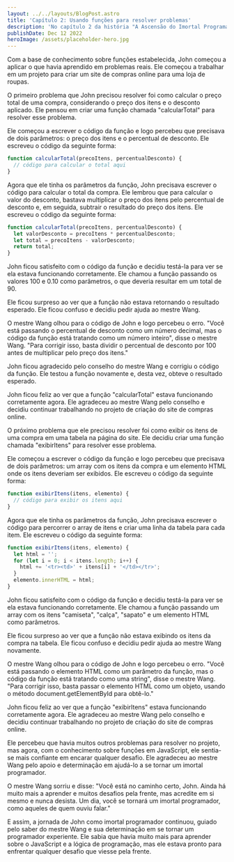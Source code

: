 ```yaml
---
layout: ../../layouts/BlogPost.astro
title: 'Capítulo 2: Usando funções para resolver problemas'
description: 'No capítulo 2 da história "A Ascensão do Imortal Programador", John começa a aplicar o que aprendeu sobre funções em problemas reais enquanto trabalha em um projeto de criação de um site de compras online. Ele cria duas funções: "calcularTotal", que calcula o preço total de uma compra considerando o preço dos itens e o desconto aplicado, e "exibirItens", que exibe os itens de uma compra em uma tabela na página do site. No entanto, ele encontra alguns problemas ao testar as funções e precisa pedir ajuda ao mestre Wang para corrigir os erros. Com o apoio do mestre Wang, John consegue resolver os problemas e continuar trabalhando no projeto com mais confiança.'
publishDate: Dec 12 2022
heroImage: /assets/placeholder-hero.jpg
---
```


Com a base de conhecimento sobre funções estabelecida, John começou a aplicar o que havia aprendido em problemas reais. Ele começou a trabalhar em um projeto para criar um site de compras online para uma loja de roupas.

O primeiro problema que John precisou resolver foi como calcular o preço total de uma compra, considerando o preço dos itens e o desconto aplicado. Ele pensou em criar uma função chamada "calcularTotal" para resolver esse problema.

Ele começou a escrever o código da função e logo percebeu que precisava de dois parâmetros: o preço dos itens e o percentual de desconto. Ele escreveu o código da seguinte forma:

```javascript
function calcularTotal(precoItens, percentualDesconto) {
  // código para calcular o total aqui
}
```

Agora que ele tinha os parâmetros da função, John precisava escrever o código para calcular o total da compra. Ele lembrou que para calcular o valor do desconto, bastava multiplicar o preço dos itens pelo percentual de desconto e, em seguida, subtrair o resultado do preço dos itens. Ele escreveu o código da seguinte forma:

```javascript
function calcularTotal(precoItens, percentualDesconto) {
  let valorDesconto = precoItens * percentualDesconto;
  let total = precoItens - valorDesconto;
  return total;
}
```

John ficou satisfeito com o código da função e decidiu testá-la para ver se ela estava funcionando corretamente. Ele chamou a função passando os valores 100 e 0.10 como parâmetros, o que deveria resultar em um total de 90.

Ele ficou surpreso ao ver que a função não estava retornando o resultado esperado. Ele ficou confuso e decidiu pedir ajuda ao mestre Wang.

O mestre Wang olhou para o código de John e logo percebeu o erro. "Você está passando o percentual de desconto como um número decimal, mas o código da função está tratando como um número inteiro", disse o mestre Wang. "Para corrigir isso, basta dividir o percentual de desconto por 100 antes de multiplicar pelo preço dos itens."

John ficou agradecido pelo conselho do mestre Wang e corrigiu o código da função. Ele testou a função novamente e, desta vez, obteve o resultado esperado.

John ficou feliz ao ver que a função "calcularTotal" estava funcionando corretamente agora. Ele agradeceu ao mestre Wang pelo conselho e decidiu continuar trabalhando no projeto de criação do site de compras online.

O próximo problema que ele precisou resolver foi como exibir os itens de uma compra em uma tabela na página do site. Ele decidiu criar uma função chamada "exibirItens" para resolver esse problema.

Ele começou a escrever o código da função e logo percebeu que precisava de dois parâmetros: um array com os itens da compra e um elemento HTML onde os itens deveriam ser exibidos. Ele escreveu o código da seguinte forma:

```javascript
function exibirItens(itens, elemento) {
  // código para exibir os itens aqui
}
```

Agora que ele tinha os parâmetros da função, John precisava escrever o código para percorrer o array de itens e criar uma linha da tabela para cada item. Ele escreveu o código da seguinte forma:

```javascript
function exibirItens(itens, elemento) {
  let html = '';
  for (let i = 0; i < itens.length; i++) {
    html += '<tr><td>' + itens[i] + '</td></tr>';
  }
  elemento.innerHTML = html;
}
```

John ficou satisfeito com o código da função e decidiu testá-la para ver se ela estava funcionando corretamente. Ele chamou a função passando um array com os itens "camiseta", "calça", "sapato" e um elemento HTML como parâmetros.

Ele ficou surpreso ao ver que a função não estava exibindo os itens da compra na tabela. Ele ficou confuso e decidiu pedir ajuda ao mestre Wang novamente.

O mestre Wang olhou para o código de John e logo percebeu o erro. "Você está passando o elemento HTML como um parâmetro da função, mas o código da função está tratando como uma string", disse o mestre Wang. "Para corrigir isso, basta passar o elemento HTML como um objeto, usando o método document.getElementById para obtê-lo."

John ficou feliz ao ver que a função "exibirItens" estava funcionando corretamente agora. Ele agradeceu ao mestre Wang pelo conselho e decidiu continuar trabalhando no projeto de criação do site de compras online.

Ele percebeu que havia muitos outros problemas para resolver no projeto, mas agora, com o conhecimento sobre funções em JavaScript, ele sentia-se mais confiante em encarar qualquer desafio. Ele agradeceu ao mestre Wang pelo apoio e determinação em ajudá-lo a se tornar um imortal programador.

O mestre Wang sorriu e disse: "Você está no caminho certo, John. Ainda há muito mais a aprender e muitos desafios pela frente, mas acredite em si mesmo e nunca desista. Um dia, você se tornará um imortal programador, como aqueles de quem ouviu falar."

E assim, a jornada de John como imortal programador continuou, guiado pelo saber do mestre Wang e sua determinação em se tornar um programador experiente. Ele sabia que havia muito mais para aprender sobre o JavaScript e a lógica de programação, mas ele estava pronto para enfrentar qualquer desafio que viesse pela frente.